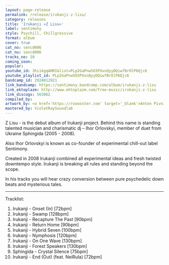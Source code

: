 ```yaml
---
layout: page-release
permalink: /release/irukanji-z-lisu/
category: releases
title: 'Irukanji «Z Lisu»'
label: sentimony
style: Psychill, Chillgressive
format: album
cover: true
cat_no: sencd006
cat_nu: sencd006
tracks_no: 10
coming_soon: 
popular: 
youtube_id: 3hiikgqAHRI&list=PLp2GaPnw5O3PXxnQyyDQiwfBrOlP6Qjc6
youtube_playlist_id: PLp2GaPnw5O3PXxnQyyDQiwfBrOlP6Qjc6
bandcamp_id: 2924012921
link_bandcamp: https://sentimony.bandcamp.com/album/irukanji-z-lisu
link_ektoplazm: http://www.ektoplazm.com/free-music/irukanji-z-lisu
link_discogs: 563062
compiled_by: 
artwork_by: <a href='https://rooooster.com' target='_blank'>Anton Pivniuk</a>
mastered_by: VioletRaySoundlab
---
```


Z Lisu - is the debut album of Irukanji project. Behind this name is standing talented musician and charismatic dj – Ihor Orlovskyi, member of duet from Ukraine Sphingida (2005 - 2008).

Also Ihor Orlovskyi is known as co-founder of experimental chill-out label Sentimony.

Created in 2008 Irukanji combined all experimental ideas and fresh twisted downtempo style. Irukanji is breaking all rules and standing beyond the scope.

In his tracks you will hear crazy conversion between pure psychedelic down beats and mysterious tales.

---
Tracklist:

01. Irukanji - Onset (In) [72bpm]
02. Irukanji - Swamp [128bpm]
03. Irukanji - Recapture The Past [90bpm]
04. Irukanji - Return Home [90bpm]
05. Irukanji - Hybrid Seven [100bpm]
06. Irukanji - Nymphosis [120bpm]
07. Irukanji - On One Wave [130bpm]
08. Irukanji - Forest Speakers [130bpm]
09. Sphingida - Crystal Silence [75bpm]
10. Irukanji - End (Out) (feat. NeiRula) [72bpm]


